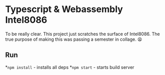 # Typescript & Webassembly Intel8086
To be really clear. This project just scratches the surface of Intel8086. The true
purpose of making this was passing a semester in collage. 😫

## Run
*`npm install` - installs all deps
*`npm start`  - starts build server